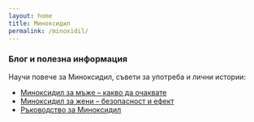 ```yaml
---
layout: home
title: Миноксидил
permalink: /minoxidil/
---
```


### Блог и полезна информация

Научи повече за Миноксидил, съвети за употреба и лични истории:  

- [Миноксидил за мъже – какво да очаквате](/minoxidilbg/minoxidil-za-mazhe/)  
- [Миноксидил за жени – безопасност и ефект](/minoxidilbg/2025-08-25-minoxidil-za-zheni.markdown.markdown)   
- [Ръководство за Миноксидил](/minoxidilbg/2025-08-25-rukovodstvo-minoxidil.markdown)  
